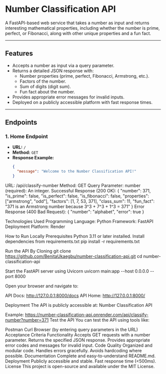 # Number Classification API

A FastAPI-based web service that takes a number as input and returns interesting mathematical properties, including whether the number is prime, perfect, or Fibonacci, along with other unique properties and a fun fact.

---

## Features

- Accepts a number as input via a query parameter.
- Returns a detailed JSON response with:
  - Number properties (prime, perfect, Fibonacci, Armstrong, etc.).
  - Factors of the number.
  - Sum of digits (digit sum).
  - Fun fact about the number.
- Provides appropriate error messages for invalid inputs.
- Deployed on a publicly accessible platform with fast response times.

---

## Endpoints

### 1. **Home Endpoint**
- **URL:** `/`
- **Method:** `GET`
- **Response Example:**
  ```json
  {
    "message": "Welcome to the Number Classification API!"
  }

URL: /api/classify-number
Method: GET
Query Parameter:
number (required): An integer.
Successful Response (200 OK):
{
  "number": 371,
  "is_prime": false,
  "is_perfect": false,
  "is_fibonacci": false,
  "properties": ["armstrong", "odd"],
  "factors": [1, 7, 53, 371],
  "class_sum": 11,
  "fun_fact": "371 is an Armstrong number because 3^3 + 7^3 + 1^3 = 371"
}
Error Response (400 Bad Request):
{
  "number": "alphabet",
  "error": true
}

Technologies Used
Programming Language: Python
Framework: FastAPI
Deployment Platform: Render

How to Run Locally
Prerequisites
Python 3.11 or later installed.
Install dependencies from requirements.txt
pip install -r requirements.txt

Run the API
By Cloning
git clone https://github.com/BenitaUkaegbu/number-classification-api.git
cd number-classification-api

Start the FastAPI server using Uvicorn
uvicorn main:app --host 0.0.0.0 --port 8000

Open your browser and navigate to:

API Docs: http://127.0.0.1:8000/docs
API Home: http://127.0.0.1:8000/

Deployment
The API is publicly accessible at: Number Classification API

Example:
https://number-classification-api.onrender.com/api/classify-number?number=371
Test the API
You can test the API using tools like:

Postman
Curl
Browser (by entering query parameters in the URL)
Acceptance Criteria
Functionality
Accepts GET requests with a number parameter.
Returns the specified JSON response.
Provides appropriate error codes and messages for invalid input.
Code Quality
Organized and modular code.
Handles errors gracefully.
Avoids hardcoding where possible.
Documentation
Complete and easy-to-understand README.md.
Deployment
Publicly accessible and stable.
Fast response time (<500ms).
License
This project is open-source and available under the MIT License.


